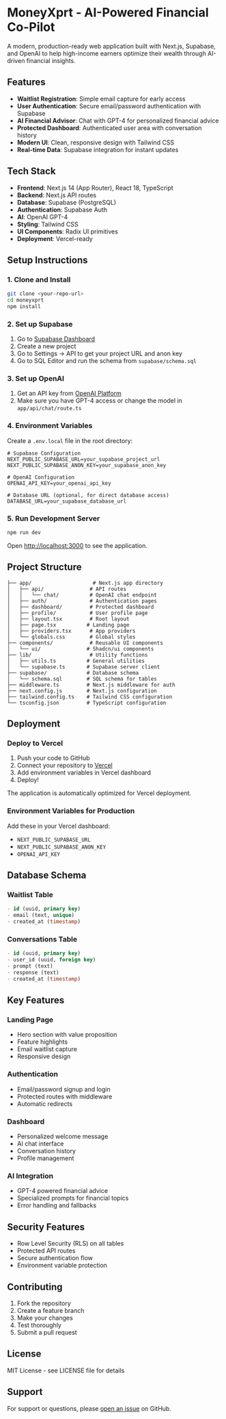 # MoneyXprt - AI-Powered Financial Co-Pilot

A modern, production-ready web application built with Next.js, Supabase, and OpenAI to help high-income earners optimize their wealth through AI-driven financial insights.

## Features

- **Waitlist Registration**: Simple email capture for early access
- **User Authentication**: Secure email/password authentication with Supabase
- **AI Financial Advisor**: Chat with GPT-4 for personalized financial advice
- **Protected Dashboard**: Authenticated user area with conversation history
- **Modern UI**: Clean, responsive design with Tailwind CSS
- **Real-time Data**: Supabase integration for instant updates

## Tech Stack

- **Frontend**: Next.js 14 (App Router), React 18, TypeScript
- **Backend**: Next.js API routes
- **Database**: Supabase (PostgreSQL)
- **Authentication**: Supabase Auth
- **AI**: OpenAI GPT-4
- **Styling**: Tailwind CSS
- **UI Components**: Radix UI primitives
- **Deployment**: Vercel-ready

## Setup Instructions

### 1. Clone and Install

```bash
git clone <your-repo-url>
cd moneyxprt
npm install
```

### 2. Set up Supabase

1. Go to [Supabase Dashboard](https://supabase.com/dashboard)
2. Create a new project
3. Go to Settings → API to get your project URL and anon key
4. Go to SQL Editor and run the schema from `supabase/schema.sql`

### 3. Set up OpenAI

1. Get an API key from [OpenAI Platform](https://platform.openai.com)
2. Make sure you have GPT-4 access or change the model in `app/api/chat/route.ts`

### 4. Environment Variables

Create a `.env.local` file in the root directory:

```env
# Supabase Configuration
NEXT_PUBLIC_SUPABASE_URL=your_supabase_project_url
NEXT_PUBLIC_SUPABASE_ANON_KEY=your_supabase_anon_key

# OpenAI Configuration
OPENAI_API_KEY=your_openai_api_key

# Database URL (optional, for direct database access)
DATABASE_URL=your_supabase_database_url
```

### 5. Run Development Server

```bash
npm run dev
```

Open [http://localhost:3000](http://localhost:3000) to see the application.

## Project Structure

```
├── app/                    # Next.js app directory
│   ├── api/               # API routes
│   │   └── chat/          # OpenAI chat endpoint
│   ├── auth/              # Authentication pages
│   ├── dashboard/         # Protected dashboard
│   ├── profile/           # User profile page
│   ├── layout.tsx         # Root layout
│   ├── page.tsx          # Landing page
│   ├── providers.tsx      # App providers
│   └── globals.css        # Global styles
├── components/            # Reusable UI components
│   └── ui/               # Shadcn/ui components
├── lib/                   # Utility functions
│   ├── utils.ts          # General utilities
│   └── supabase.ts       # Supabase server client
├── supabase/             # Database schema
│   └── schema.sql        # SQL schema for tables
├── middleware.ts         # Next.js middleware for auth
├── next.config.js        # Next.js configuration
├── tailwind.config.ts    # Tailwind CSS configuration
└── tsconfig.json         # TypeScript configuration
```

## Deployment

### Deploy to Vercel

1. Push your code to GitHub
2. Connect your repository to [Vercel](https://vercel.com)
3. Add environment variables in Vercel dashboard
4. Deploy!

The application is automatically optimized for Vercel deployment.

### Environment Variables for Production

Add these in your Vercel dashboard:

- `NEXT_PUBLIC_SUPABASE_URL`
- `NEXT_PUBLIC_SUPABASE_ANON_KEY`
- `OPENAI_API_KEY`

## Database Schema

### Waitlist Table
```sql
- id (uuid, primary key)
- email (text, unique)
- created_at (timestamp)
```

### Conversations Table
```sql
- id (uuid, primary key)
- user_id (uuid, foreign key)
- prompt (text)
- response (text)
- created_at (timestamp)
```

## Key Features

### Landing Page
- Hero section with value proposition
- Feature highlights
- Email waitlist capture
- Responsive design

### Authentication
- Email/password signup and login
- Protected routes with middleware
- Automatic redirects

### Dashboard
- Personalized welcome message
- AI chat interface
- Conversation history
- Profile management

### AI Integration
- GPT-4 powered financial advice
- Specialized prompts for financial topics
- Error handling and fallbacks

## Security Features

- Row Level Security (RLS) on all tables
- Protected API routes
- Secure authentication flow
- Environment variable protection

## Contributing

1. Fork the repository
2. Create a feature branch
3. Make your changes
4. Test thoroughly
5. Submit a pull request

## License

MIT License - see LICENSE file for details

## Support

For support or questions, please [open an issue](https://github.com/your-username/moneyxprt/issues) on GitHub.